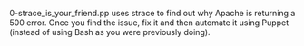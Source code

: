 0-strace_is_your_friend.pp uses strace to find out why Apache is returning a 500 error. Once you find the issue, fix it and then automate it using Puppet (instead of using Bash as you were previously doing).
